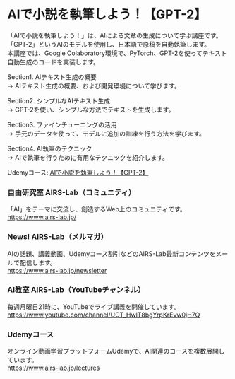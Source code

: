 # AIで小説を執筆しよう！【GPT-2】
「AIで小説を執筆しよう！」は、AIによる文章の生成について学ぶ講座です。  
「GPT-2」というAIのモデルを使用し、日本語で原稿を自動執筆します。  
本講座では、Google Colaboratory環境で、PyTorch、GPT-2を使ってテキスト自動生成のコードを実装します。  
  
Section1. AIテキスト生成の概要  
→ AIテキスト生成の概要、および開発環境について学びます。  
  
Section2. シンプルなAIテキスト生成  
→ GPT-2を使い、シンプルな方法でテキストを生成します。  
  
Section3. ファインチューニングの活用  
→ 手元のデータを使って、モデルに追加の訓練を行う方法を学びます。  
  
Section4. AI執筆のテクニック  
→ AIで執筆を行うために有用なテクニックを紹介します。  
  
Udemyコース: [AIで小説を執筆しよう！【GPT-2】](https://www.udemy.com/course/ai-novel/?referralCode=3CCAC5A1A216CCE90DCF)  
  
### 自由研究室 AIRS-Lab（コミュニティ）
「AI」をテーマに交流し、創造するWeb上のコミュニティです。  
https://www.airs-lab.jp/  
  
### News! AIRS-Lab（メルマガ）
AIの話題、講義動画、Udemyコース割引などのAIRS-Lab最新コンテンツをメールで配信します。  
https://www.airs-lab.jp/newsletter  
  
### AI教室 AIRS-Lab（YouTubeチャンネル）
毎週月曜日21時に、YouTubeでライブ講義を開催しています。  
https://www.youtube.com/channel/UCT_HwlT8bgYrpKrEvw0jH7Q  
  
### Udemyコース
オンライン動画学習プラットフォームUdemyで、AI関連のコースを複数展開しています。  
https://www.airs-lab.jp/lectures  
